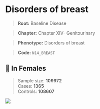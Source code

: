 # Disorders of breast

> **Root:** Baseline Disease  

> **Chapter:** Chapter XIV- Genitourinary  

> **Phenotype:** Disorders of breast  

> **Code:** `N14_BREAST`

## 👩 In Females  
> Sample size: **109972**  
> Cases: **1365**  
> Controls: **108607**
<img src="/Disease/Figures/ALL/Incidence/N14_BREAST.png"/>
<CsvTable src="/Disease_Data/ALL/Incidence/COX_N14_BREAST.csv" label="🔍 View full results" />
